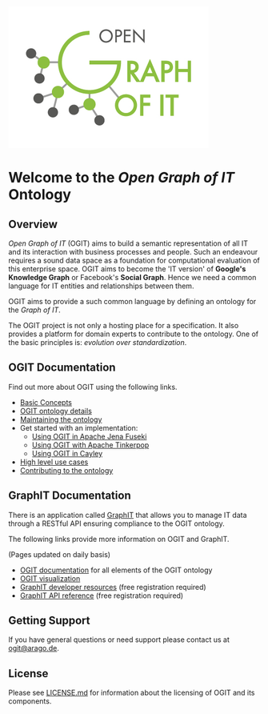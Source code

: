 ![Logo](/docs/images/OGIT_Logo.jpg)
# Welcome to the _Open Graph of IT_ Ontology

## Overview

_Open Graph of IT_ (OGIT) aims to build a semantic representation of all IT and its interaction with business processes and people.
Such an endeavour requires a sound data space as a foundation for computational evaluation of this enterprise space.
OGIT aims to become the 'IT version' of **Google's Knowledge Graph** or Facebook's **Social Graph**.
Hence we need a common language for IT entities and relationships between them.

OGIT aims to provide a such common language by defining an ontology for the _Graph of IT_.

The OGIT project is not only a hosting place for a specification. It also
provides a platform for domain experts to contribute to the ontology.
One of the basic principles is: _evolution over standardization_.

## OGIT Documentation

Find out more about OGIT using the following links.

* [Basic Concepts](OGIT/wiki/Basic-Concepts)
* [OGIT ontology details](OGIT/wiki/OGIT-ontology-details)
* [Maintaining the ontology](OGIT/wiki/Maintaining-the-ontology)
* Get started with an implementation:
	+ [Using OGIT in Apache Jena Fuseki](OGIT/wiki/Using-Fuseki)
	+ [Using OGIT with Apache Tinkerpop](OGIT/wiki/Using-Tinkerpop)
	+ [Using OGIT in Cayley](OGIT/wiki/Using-Cayley)
* [High level use cases](OGIT/wiki/High-level-use-cases)
* [Contributing to the ontology](OGIT/wiki/Contributing)

## GraphIT Documentation

There is an application called [GraphIT](https://graphit.co) that allows you to
manage IT data through a RESTful API ensuring compliance to the OGIT ontology.

The following links provide more information on OGIT and GraphIT.

(Pages updated on daily basis)

* [OGIT documentation](https://graphit.co/ogit_docs/latest) for all elements of the OGIT ontology
* [OGIT visualization](https://graphit.co/ogit/graph.php?dataset=ontology)
* [GraphIT developer resources](https://autopilot.co/docs/5.3.0/html/content/5.3.0-developer-contents.html) (free registration required)
* [GraphIT API reference](https://autopilot.co/docs/5.3.1/html/content/5.3-developer-graphit-rest-api.html) (free registration required)

## Getting Support

If you have general questions or need support please contact us at <ogit@arago.de>.

## License

Please see [LICENSE.md](LICENSE.md) for information about the licensing of OGIT and its components.








